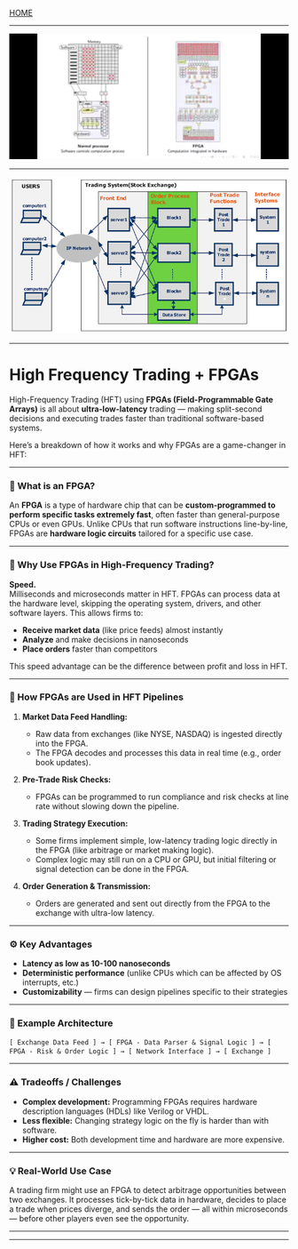 [HOME](/README.md)    

---    

![img](/assets/docs/knowledges/Financial/strategy/HFT/files/fpga.png)    

---   

![img](/assets/docs/knowledges/Financial/strategy/HFT/files/images.png)    

---   


# High Frequency Trading + FPGAs   

High-Frequency Trading (HFT) using **FPGAs (Field-Programmable Gate Arrays)** is all about **ultra-low-latency** trading — making split-second decisions and executing trades faster than traditional software-based systems.    

Here’s a breakdown of how it works and why FPGAs are a game-changer in HFT:     
    
---    
    
### 🔧 What is an FPGA?    
An **FPGA** is a type of hardware chip that can be **custom-programmed to perform specific tasks extremely fast**, often faster than general-purpose CPUs or even GPUs. Unlike CPUs that run software instructions line-by-line, FPGAs are **hardware logic circuits** tailored for a specific use case.    
   
---   
    
### 🚀 Why Use FPGAs in High-Frequency Trading?    
   
**Speed.**    
Milliseconds and microseconds matter in HFT. FPGAs can process data at the hardware level, skipping the operating system, drivers, and other software layers. This allows firms to:   
    
- **Receive market data** (like price feeds) almost instantly   
- **Analyze** and make decisions in nanoseconds   
- **Place orders** faster than competitors   
   
This speed advantage can be the difference between profit and loss in HFT.    
   
---   
   
### 🧠 How FPGAs are Used in HFT Pipelines   
   
1. **Market Data Feed Handling:**   
   - Raw data from exchanges (like NYSE, NASDAQ) is ingested directly into the FPGA.   
   - The FPGA decodes and processes this data in real time (e.g., order book updates).    
   
2. **Pre-Trade Risk Checks:**    
   - FPGAs can be programmed to run compliance and risk checks at line rate without slowing down the pipeline.    
   
3. **Trading Strategy Execution:**    
   - Some firms implement simple, low-latency trading logic directly in the FPGA (like arbitrage or market making logic).   
   - Complex logic may still run on a CPU or GPU, but initial filtering or signal detection can be done in the FPGA.   
   
4. **Order Generation & Transmission:**   
   - Orders are generated and sent out directly from the FPGA to the exchange with ultra-low latency.   
   
---   
   
### ⚙️ Key Advantages    
    
- **Latency as low as 10-100 nanoseconds**   
- **Deterministic performance** (unlike CPUs which can be affected by OS interrupts, etc.)   
- **Customizability** — firms can design pipelines specific to their strategies    
   
---   
   
### 🧱 Example Architecture    
```
[ Exchange Data Feed ] → [ FPGA - Data Parser & Signal Logic ] → [ FPGA - Risk & Order Logic ] → [ Network Interface ] → [ Exchange ]
```    
   
---   
    
### ⚠️ Tradeoffs / Challenges   
   
- **Complex development:** Programming FPGAs requires hardware description languages (HDLs) like Verilog or VHDL.   
- **Less flexible:** Changing strategy logic on the fly is harder than with software.   
- **Higher cost:** Both development time and hardware are more expensive.   
   
---    
    
### 💡 Real-World Use Case   
A trading firm might use an FPGA to detect arbitrage opportunities between two exchanges. It processes tick-by-tick data in hardware, decides to place a trade when prices diverge, and sends the order — all within microseconds — before other players even see the opportunity.    
   
---   
---  
